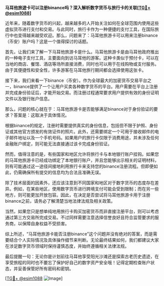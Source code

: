 **马耳他旅遊卡可以注册binance吗？深入解析数字货币与旅行卡的关联[[TG💪+ @esim1088](https://t.me/s/esim1088)]**

近年来，随着数字货币的兴起，越来越多的人开始关注如何在全球范围内使用这些虚拟货币进行支付和交易。与此同时，旅行卡作为一种便捷的支付工具，在国际旅行中也变得越来越受欢迎。那么，问题来了：马耳他旅游卡可以用来注册binance（币安）账户吗？这是一个值得探讨的话题。

首先，让我们来了解一下马耳他旅游卡是什么。马耳他旅游卡是由马耳他政府推出的一种电子支付工具，主要面向到访马耳他的游客。这种卡类似于预付卡，可以在当地的商店、餐馆、酒店等场所直接消费，同时也可以用于在线购物或支付服务。由于其便捷性和安全性，许多游客在马耳他旅行期间都会选择使用这张卡。

接下来，我们来看一下binance（币安）。作为全球最大的加密货币交易平台之一，binance提供了一个让用户买卖各种数字货币的平台。用户需要在平台上注册并完成身份验证后，才能开始交易。而注册过程通常要求用户提供有效的身份证明文件以及银行账户信息。

那么，问题的核心就在于：马耳他旅游卡是否能够满足binance对于身份验证的要求？答案是：这取决于具体情况。

根据binance的规定，注册时需要提供真实的身份信息，包括但不限于护照、身份证或其他官方颁发的有效证件的照片。此外，还需要绑定一个可用于接收邮件的电子邮件地址以及一个手机号码。如果用户的旅行卡仅限于消费用途，并未涉及任何金融账户绑定，则可能无法直接通过该卡完成身份验证。

然而，值得注意的是，有些国家和地区允许将旅行卡与本地银行账户挂钩。如果您的马耳他旅游卡已经成功绑定了本地银行账户，并且您能够出示相关的证明材料，则有可能通过这一途径间接地利用旅行卡来支持您的binance注册流程。但即便如此，仍需确保所有提交的信息均为合法且准确无误。

除了技术层面的因素外，还应该注意到不同国家和地区对于数字货币的态度存在差异。例如，在某些地区，使用数字货币进行跨境支付可能会受到限制；而在另一些地方，则可能更加开放包容。因此，在决定是否尝试将马耳他旅游卡用于注册binance之前，请务必了解清楚当地法律法规及相关政策。

当然，如果您只是想单纯地用旅行卡购买加密货币而非直接注册平台，则可以考虑通过第三方交易所完成交易。不过同样需要注意选择信誉良好且符合监管要求的服务商，以保障自身权益不受损害。

综上所述，“马耳他旅游卡能否注册binance”这个问题并没有绝对的答案，而是需要结合个人实际情况及具体操作细节来判断。无论最终结果如何，我们都建议大家在涉足数字货币领域时保持谨慎态度，并始终遵循相关法律法规。

最后提醒一句：无论你是计划前往马耳他享受阳光沙滩还是探索古老历史遗迹，在享受旅程的同时也不要忘了保护好自己的数字资产安全哦！记得定期检查账户状态，并妥善保管好所有密码和密钥。

[[TG💪+ @esim1088](https://t.me/s/esim1088) ![Image](https://i.postimg.cc/4NQfJmqS/Snipaste-2025-05-13-00-14-12.png)]